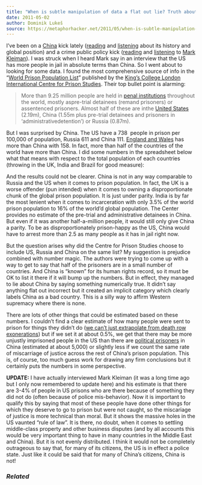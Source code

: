 ```yaml
---
title: "When is subtle manipulation of data a flat out lie? Truth about Chinese prisons [UPDATE]"
date: 2011-05-02
author: Dominik Lukeš
source: https://metaphorhacker.net/2011/05/when-is-subtle-manipulation-of-data-a-flat-out-lie-truth-about-chinese-prisons
---
```


I’ve been on a [China](http://en.wikipedia.org/wiki/China "China") kick lately ([reading](http://www.amazon.co.uk/China-History-John-Keay/dp/0007221789/) and [listening](http://www.chinahistorypodcast.com) about its history and global position) and a crime public policy kick ([reading](http://www.amazon.co.uk/When-Brute-Force-Fails-Punishment/dp/0691148643) and [listening](http://podcast.oid.ucla.edu/courses/2009-2010/2010winter/pp10a-1/podcast.xml) to [Mark Kleiman](http://en.wikipedia.org/wiki/Mark_A.R._Kleiman "Mark A.R. Kleiman")). I was struck when I heard Mark say in an interview that the US has more people in jail in absolute terms than China. So I went about to looking for some data. I found the most comprehensive source of info in the “[World Prison Population List](http://docs.google.com/viewer?a=v&q=cache:lzGQNLGCeZ0J:www.kcl.ac.uk/depsta/law/research/icps/downloads/world-prison-pop-seventh.pdf+chinese+prison+population&hl=en&gl=uk&pid=bl&srcid=ADGEESi8tLqSmM3bovvLsczZmFxd77uSek8aIbQTiiWsO14Y9ea0iMrb1RVVoclUbZ9wWTZq4i4f5XQwew_ehsS63rnVYyAG8yodlBOluLcRY3heNMf1jYkvOKpD--2NOypl1P30vuUC&sig=AHIEtbScQOPaOogNCd2X81PAVQhcUMRI9Q)” published by the [King’s College London](http://maps.google.com/maps?ll=51.5119444444,-0.116111111111&spn=0.01,0.01&q=51.5119444444,-0.116111111111%20(King%27s%20College%20London)&t=h "King's College London") [International Centre for Prison Studies](http://en.wikipedia.org/wiki/International_Centre_for_Prison_Studies "International Centre for Prison Studies"). Their top bullet point is alarming:

> More than 9.25 million people are held in [penal institutions](http://en.wikipedia.org/wiki/Prison "Prison") throughout the world, mostly aspre-trial detainees (remand prisoners) or assentenced prisoners. Almost half of these are inthe [United States](http://en.wikipedia.org/wiki/United_States "United States") (2.19m), China (1.55m plus pre-trial detainees and prisoners in ‘administrativedetention’) or Russia (0.87m).

But I was surprised by China. The US have a 738  people in prison per 100,000 of population, Russia 611 and China 111. [England and Wales](http://en.wikipedia.org/wiki/England_and_Wales "England and Wales") has more than China with 158. In fact, more than half of the countries of the world have more than China. I did some numbers in the spreadsheet below what that means with respect to the total population of each countries (throwing in the UK, India and Brazil for good measure):

And the results could not be clearer. China is not in any way comparable to Russia and the US when it comes to prison population. In fact, the UK is a worse offender (pun intended) when it comes to owning a disproportionate chunk of the global prison population. It is just under parity. India is by far the most lenient when it comes to incarceration with only 3.5% of the world prison population to 16% of the world’d global population. The Center provides no estimate of the pre-trial and administrative detainees in China. But even if it was another half-a-million people, it would still only give China a parity. To be as disproportionately prison-happy as the US, China would have to arrest more than 2.5 as many people as it has in jail right now.

But the question arises why did the Centre for Prison Studies choose to include US, Russia and China on the same list? My suggestion is prejudice combined with number magic. The authors were trying to come up with a way to get to say that half of the prisoners are in a small number of countries. And China is “known” for its human rights record, so it must be OK to list it there if it will bump up the numbers. But in effect, they managed to lie about China by saying something numerically true. It didn’t say anything flat out incorrect but it created an implicit category which clearly labels China as a bad country. This is a silly way to affirm Western supremacy where there is none.

There are lots of other things that could be estimated based on these numbers. I couldn’t find a clear estimate of how many people were sent to prison for things they didn’t do ([we can’t just extrapolate from death row exonerations](http://truthinjustice.org/exonerations-in-us.pdf)) but if we set it at about 0.5%, we get that there may be more unjustly imprisoned people in the US than there are [political prisoners](http://en.wikipedia.org/wiki/Political_prisoner "Political prisoner") in China (estimated at about 5,000) or slightly less if we count the same rate of miscarriage of justice across the rest of China’s prison population. This is, of course, too much guess work for drawing any firm conclusions but it certainly puts the numbers in some perspective.

**UPDATE:** I have actually interviewed Mark Kleiman (it was a long time ago but I only now remembered to update here) and his estimate is that there are 3-4% of people in US prisons who are there because of something they did not do (often because of police mis-behavior). Now it is important to qualify this by saying that most of these people have done other things for which they deserve to go to prison but were not caught, so the miscariage of justice is more technical than moral. But it shows the massive holes in the US vaunted “rule of law”. It is there, no doubt, when it comes to settling middle-class property and other business disputes (and by all accounts this would be very important thing to have in many countries in the Middle East and China). But it is not evenly distributed. I think it would not be completely outrageous to say that, for many of its citizens, the US is in effect a police state. Just like it could be said that for many of China’s citizens, China is not!

### *Related*